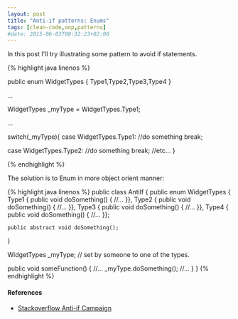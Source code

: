 ```yaml
---
layout: post
title: "Anti-if patterns: Enums"
tags: [clean-code,oop,patterns]
#date: 2015-06-03T00:32:23+02:00
---
```


In this post I'll try illustrating some pattern to avoid if statements.

{% highlight java linenos %}

public enum WidgetTypes {
  Type1,Type2,Type3,Type4
}

...

WidgetTypes _myType = WidgetTypes.Type1;

...

switch(_myType){
  case WidgetTypes.Type1:
      //do something
      break;

  case WidgetTypes.Type2:
      //do something
      break;
  //etc...
}

{% endhighlight %}

The solution is to Enum in more object orient manner:

{% highlight java linenos %}
public class AntiIf {
  public enum WidgetTypes {
    Type1 {
      public void doSomething() {
        //...
      }},
    Type2 {
      public void doSomething() {
        //...
      }},
    Type3 {
      public void doSomething() {
        //...
      }},
    Type4 {
      public void doSomething() {
        //...
      }};

    public abstract void doSomething();
  }

  WidgetTypes _myType; // set by someone to one of the types.

  public void someFunction() {
    //...
    _myType.doSomething();
    //...
  }
}
{% endhighlight %}

#### References
- [Stackoverflow Anti-if Campaign](http://stackoverflow.com/questions/1167589/anti-if-campaign)
